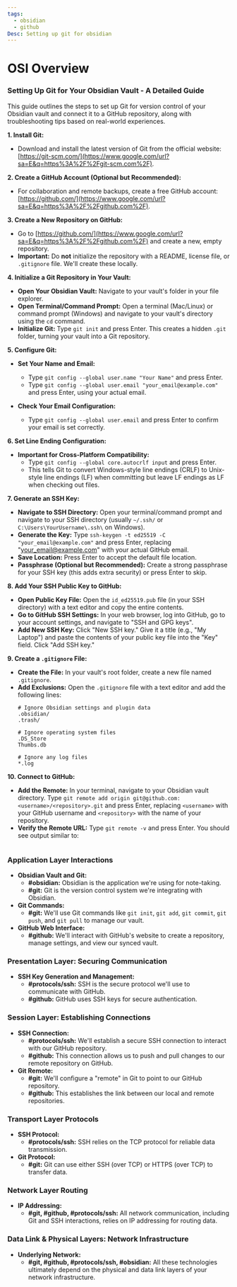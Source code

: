 ```yaml
---
tags:
  - obsidian
  - github
Desc: Setting up git for obsidian
---
```

# OSI Overview

### Setting Up Git for Your Obsidian Vault - A Detailed Guide

This guide outlines the steps to set up Git for version control of your Obsidian vault and connect it to a GitHub repository, along with troubleshooting tips based on real-world experiences.

**1. Install Git:**

- Download and install the latest version of Git from the official website: [https://git-scm.com/](https://www.google.com/url?sa=E&q=https%3A%2F%2Fgit-scm.com%2F).

**2. Create a GitHub Account (Optional but Recommended):**

- For collaboration and remote backups, create a free GitHub account: [https://github.com/](https://www.google.com/url?sa=E&q=https%3A%2F%2Fgithub.com%2F).

**3. Create a New Repository on GitHub:**

- Go to [https://github.com/](https://www.google.com/url?sa=E&q=https%3A%2F%2Fgithub.com%2F) and create a new, empty repository.  
- **Important:**  Do **not** initialize the repository with a README, license file, or `.gitignore` file. We'll create these locally.

**4. Initialize a Git Repository in Your Vault:**

- **Open Your Obsidian Vault:** Navigate to your vault's folder in your file explorer.
- **Open Terminal/Command Prompt:** Open a terminal (Mac/Linux) or command prompt (Windows) and navigate to your vault's directory using the `cd` command.
- **Initialize Git:** Type `git init` and press Enter. This creates a hidden `.git` folder, turning your vault into a Git repository.

**5. Configure Git:**

- **Set Your Name and Email:**
    - Type `git config --global user.name "Your Name"` and press Enter.
    - Type `git config --global user.email "your_email@example.com"` and press Enter, using your actual email.

- **Check Your Email Configuration:**
    - Type `git config --global user.email` and press Enter to confirm your email is set correctly.

**6.  Set Line Ending Configuration:**

* **Important for Cross-Platform Compatibility:**
    - Type `git config --global core.autocrlf input` and press Enter.
    - This tells Git to convert Windows-style line endings (CRLF) to Unix-style line endings (LF) when committing but leave LF endings as LF when checking out files. 

**7. Generate an SSH Key:**

- **Navigate to SSH Directory:** Open your terminal/command prompt and navigate to your SSH directory (usually `~/.ssh/` or `C:\Users\YourUsername\.ssh\` on Windows).
- **Generate the Key:** Type `ssh-keygen -t ed25519 -C "your_email@example.com"` and press Enter, replacing "your_email@example.com" with your actual GitHub email. 
- **Save Location:** Press Enter to accept the default file location.
- **Passphrase (Optional but Recommended):**  Create a strong passphrase for your SSH key (this adds extra security) or press Enter to skip.

**8. Add Your SSH Public Key to GitHub:**

- **Open Public Key File:** Open the `id_ed25519.pub` file (in your SSH directory) with a text editor and copy the entire contents.
- **Go to GitHub SSH Settings:** In your web browser, log into GitHub, go to your account settings, and navigate to "SSH and GPG keys".
- **Add New SSH Key:** Click "New SSH key." Give it a title (e.g., "My Laptop") and paste the contents of your public key file into the "Key" field.  Click "Add SSH key."

**9. Create a `.gitignore` File:**

- **Create the File:** In your vault's root folder, create a new file named `.gitignore`.
- **Add Exclusions:**  Open the `.gitignore` file with a text editor and add the following lines:
    ```
    # Ignore Obsidian settings and plugin data
    .obsidian/
    .trash/

    # Ignore operating system files
    .DS_Store
    Thumbs.db

    # Ignore any log files
    *.log
    ```

**10.  Connect to GitHub:**

* **Add the Remote:** In your terminal, navigate to your Obsidian vault directory. Type `git remote add origin git@github.com:<username>/<repository>.git` and press Enter, replacing `<username>` with your GitHub username and `<repository>` with the name of your repository.
* **Verify the Remote URL:** Type `git remote -v` and press Enter. You should see output similar to:
    ```
### Application Layer Interactions

- **Obsidian Vault and Git:**
    - **#obsidian:** Obsidian is the application we're using for note-taking.
    - **#git:** Git is the version control system we're integrating with Obsidian. 
- **Git Commands:**
    - **#git:** We'll use Git commands like `git init`, `git add`, `git commit`, `git push`, and `git pull` to manage our vault. 
- **GitHub Web Interface:**
    - **#github:** We'll interact with GitHub's website to create a repository, manage settings, and view our synced vault. 

### Presentation Layer: Securing Communication

- **SSH Key Generation and Management:**
    - **#protocols/ssh:** SSH is the secure protocol we'll use to communicate with GitHub. 
    - **#github:** GitHub uses SSH keys for secure authentication.

### Session Layer: Establishing Connections

- **SSH Connection:**
    - **#protocols/ssh:** We'll establish a secure SSH connection to interact with our GitHub repository. 
    - **#github:** This connection allows us to push and pull changes to our remote repository on GitHub.
- **Git Remote:**
    - **#git:** We'll configure a "remote" in Git to point to our GitHub repository. 
    - **#github:** This establishes the link between our local and remote repositories. 

### Transport Layer Protocols

- **SSH Protocol:**
    - **#protocols/ssh:** SSH relies on the TCP protocol for reliable data transmission.
- **Git Protocol:**
    - **#git:** Git can use either SSH (over TCP) or HTTPS (over TCP) to transfer data. 

### Network Layer Routing

- **IP Addressing:**
    - **#git, #github, #protocols/ssh:** All network communication, including Git and SSH interactions, relies on IP addressing for routing data.

### Data Link & Physical Layers: Network Infrastructure

- **Underlying Network:**
    - **#git, #github, #protocols/ssh, #obsidian:** All these technologies ultimately depend on the physical and data link layers of your network infrastructure. 

